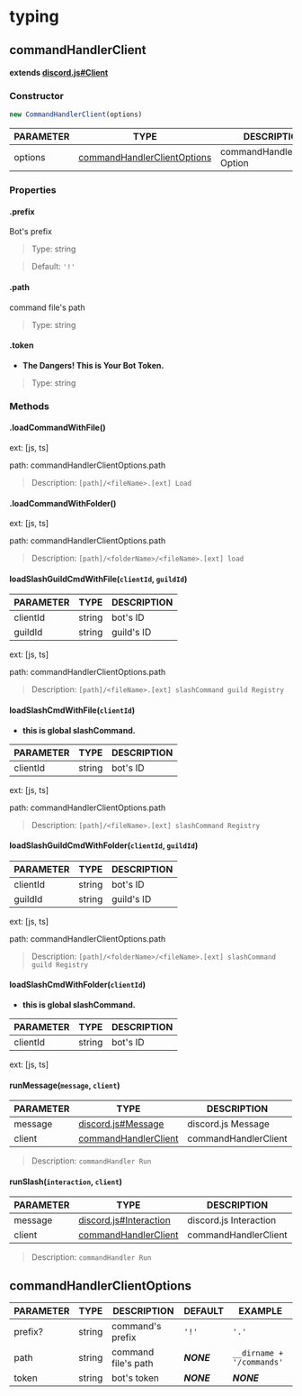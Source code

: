 # typing

## commandHandlerClient
#### extends [discord.js#Client](https://discord.js.org/#/docs/main/stable/class/Client)

### Constructor
```js
new CommandHandlerClient(options)
```

| PARAMETER | TYPE | DESCRIPTION |
|-----------|------|-------------|
| options | <a href='#commandhandlerclientoptions'>commandHandlerClientOptions</a> | commandHandlerClient's Option |

### Properties

#### .prefix
Bot's prefix
> Type: string

> Default: `'!'`

#### .path
command file's path
> Type: string

#### .token
- **The Dangers! This is Your Bot Token.**
> Type: string

### Methods

#### .loadCommandWithFile()
ext: [js, ts]

path: commandHandlerClientOptions.path
> Description: `[path]/<fileName>.[ext] Load`

#### .loadCommandWithFolder()
ext: [js, ts]

path: commandHandlerClientOptions.path
> Description: `[path]/<folderName>/<fileName>.[ext] load`


#### loadSlashGuildCmdWithFile(`clientId`, `guildId`)
| PARAMETER | TYPE | DESCRIPTION |
|-----------|------|-------------|
| clientId | string | bot's ID |
| guildId | string | guild's ID |

ext: [js, ts]

path: commandHandlerClientOptions.path
> Description: `[path]/<fileName>.[ext] slashCommand guild Registry`

#### loadSlashCmdWithFile(`clientId`)
- **this is global slashCommand.**

| PARAMETER | TYPE | DESCRIPTION |
|-----------|------|-------------|
| clientId | string | bot's ID |

ext: [js, ts]

path: commandHandlerClientOptions.path
> Description: `[path]/<fileName>.[ext] slashCommand Registry`

#### loadSlashGuildCmdWithFolder(`clientId`, `guildId`)
| PARAMETER | TYPE | DESCRIPTION |
|-----------|------|-------------|
| clientId | string | bot's ID |
| guildId | string | guild's ID |

ext: [js, ts]

path: commandHandlerClientOptions.path
> Description: `[path]/<folderName>/<fileName>.[ext] slashCommand guild Registry`

#### loadSlashCmdWithFolder(`clientId`)
- **this is global slashCommand.**

| PARAMETER | TYPE | DESCRIPTION |
|-----------|------|-------------|
| clientId | string | bot's ID |

ext: [js, ts]

#### runMessage(`message`, `client`)
| PARAMETER | TYPE | DESCRIPTION |
|-----------|------|-------------|
| message | [discord.js#Message](https://discord.js.org/#/docs/main/stable/class/Message) | discord.js Message |
| client | [commandHandlerClient](#commandhandlerclient) | commandHandlerClient |

> Description: `commandHandler Run`

#### runSlash(`interaction`, `client`)
| PARAMETER | TYPE | DESCRIPTION |
|-----------|------|-------------|
| message | [discord.js#Interaction](https://discord.js.org/#/docs/main/stable/class/Interaction) | discord.js Interaction |
| client | [commandHandlerClient](#commandhandlerclient) | commandHandlerClient |

> Description: `commandHandler Run`

## commandHandlerClientOptions
| PARAMETER | TYPE | DESCRIPTION | DEFAULT | EXAMPLE |
|-----------|------|-------------|---------|---------|
| prefix? | string | command's prefix | `'!' `| `'.'` |
| path | string | command file's path | ***NONE*** | `__dirname + '/commands'` |
| token | string | bot's token | ***NONE*** | ***NONE*** |